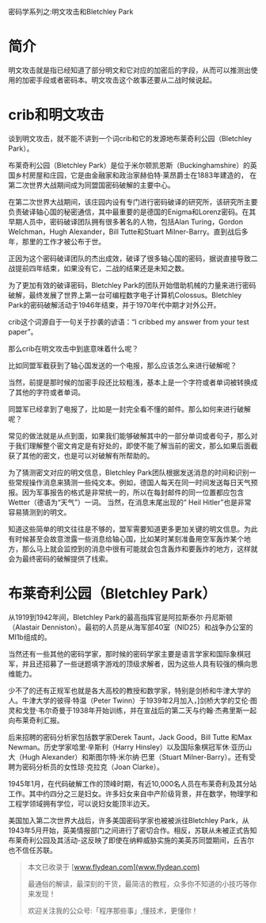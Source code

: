 密码学系列之:明文攻击和Bletchley Park

# 简介

明文攻击就是指已经知道了部分明文和它对应的加密后的字段，从而可以推测出使用的加密手段或者密码本。明文攻击这个故事还要从二战时候说起。

# crib和明文攻击

谈到明文攻击，就不能不讲到一个词crib和它的发源地布莱奇利公园（Bletchley Park）。

布莱奇利公园（Bletchley Park）是位于米尔顿凯恩斯（Buckinghamshire）的英国乡村房屋和庄园，它是由金融家和政治家赫伯特·莱昂爵士在1883年建造的， 在第二次世界大战期间成为同盟国密码破解的主要中心。

在第二次世界大战期间，该庄园内设有专门进行密码破译的研究所，该研究所主要负责破译轴心国的秘密通信，其中最重要的是德国的Enigma和Lorenz密码。在其早期人员中，密码破译团队拥有很多著名的人物，包括Alan Turing，Gordon Welchman，Hugh Alexander，Bill Tutte和Stuart Milner-Barry。直到战后多年，那里的工作才被公布于世。

正因为这个密码破译团队的杰出成效，破译了很多轴心国的密码，据说直接导致二战提前四年结束，如果没有它，二战的结果还是未知之数。

为了更加有效的破译密码，Bletchley Park的团队开始借助机械的力量来进行密码破解，最终发展了世界上第一台可编程数字电子计算机Colossus。Bletchley Park的密码破解活动于1946年结束，并于1970年代中期才对外公开。

crib这个词源自于一句关于抄袭的谚语：“I cribbed my answer from your test paper”。

那么crib在明文攻击中到底意味着什么呢？

比如同盟军截获到了轴心国发送的一个电报，那么应该怎么来进行破解呢？

当然，前提是那时候的加密手段还比较粗浅，基本上是一个字符或者单词被转换成了其他的字符或者单词。

同盟军已经拿到了电报了，比如是一封完全看不懂的邮件。那么如何来进行破解呢？

常见的做法就是从点到面，如果我们能够破解其中的一部分单词或者句子，那么对于我们理解整个密文肯定是有好处的，即使不能了解当前的密文，那么如果后面截获了其他的密文，也是可以对破解有所帮助的。

为了猜测密文对应的明文信息，Bletchley Park团队根据发送消息的时间和识别一些常规操作消息来猜测一些纯文本。例如，德国人每天在同一时间发送每日天气预报。因为军事报告的格式是非常统一的，所以在每封邮件的同一位置都应包含Wetter（德语为“天气”）一词。 当然，在消息末尾出现的“ Heil Hitler”也是非常容易猜测到的明文。

知道这些简单的明文往往是不够的，盟军需要知道更多更加关键的明文信息。为此有时候甚至会故意泄露一些消息给轴心国，比如某时某刻准备用空军轰炸某个地方，那么马上就会监控到的消息中很有可能就会包含轰炸和要轰炸的地方，这样就会为最终密码的破解提供了线索。

# 布莱奇利公园（Bletchley Park）

从1919到1942年间，Bletchley Park的最高指挥官是阿拉斯泰尔·丹尼斯顿（Alastair Denniston）。最初的人员是从海军部40室（NID25）和战争办公室的MI1b组成的。 

当然还有一些其他的密码学家，那时候的密码学家主要是语言学家和国际象棋冠军，并且还招募了一些谜题填字游戏的顶级求解者，因为这些人具有较强的横向思维能力。

少不了的还有正规军也就是各大高校的教授和数学家，特别是剑桥和牛津大学的人。牛津大学的彼得·特温（Peter Twinn）于1939年2月加入，]剑桥大学的艾伦·图灵和戈登·韦尔奇曼于1938年开始训练，并在宣战后的第二天与约翰·杰弗里斯一起向布莱奇利汇报。

后来招聘的密码分析家包括数学家Derek Taunt，Jack Good，Bill Tutte 和Max Newman。历史学家哈里·辛斯利（Harry Hinsley）以及国际象棋冠军休·亚历山大（Hugh Alexander）和斯图尔特·米尔纳·巴里（Stuart Milner-Barry）。还有受聘为密码分析员的女性琼·克拉克（Joan Clarke）。

1945年1月，在代码破解工作的顶峰时期，有近10,000名人员在布莱奇利及其分站工作。其中约四分之三是妇女。许多妇女来自中产阶级背景，并在数学，物理学和工程学领域拥有学位，可以说妇女能顶半边天。

美国加入第二次世界大战后，许多美国密码学家也被被派往Bletchley Park，从1943年5月开始，英美情报部门之间进行了密切合作。相反，苏联从未被正式告知布莱奇利公园及其活动-这反映了即使在纳粹威胁实施的美英苏同盟期间，丘吉尔也不信任苏联。

> 本文已收录于 [www.flydean.com](www.flydean.com)
>
> 最通俗的解读，最深刻的干货，最简洁的教程，众多你不知道的小技巧等你来发现！
> 
> 欢迎关注我的公众号:「程序那些事」,懂技术，更懂你！
